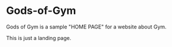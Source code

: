 # Gods-of-Gym

Gods of Gym is a sample "HOME PAGE" for a website about Gym.

This is just a landing page.
